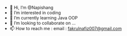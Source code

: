 - 👋 Hi, I’m @Napishang
- 👀 I’m interested in coding
- 🌱 I’m currently learning Java OOP
- 💞️ I’m looking to collaborate on ...
- 📫 How to reach me :
      email : fakrulnafiz007@gmail.com
<!---
Napishang/Napishang is a ✨ special ✨ repository because its `README.md` (this file) appears on your GitHub profile.
You can click the Preview link to take a look at your changes.
--->
